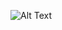 ![Alt Text]([https://media.giphy.com/media/vFKqnCdLPNOKc/giphy.gif](https://media1.tenor.com/m/s12dLPNA3-QAAAAd/cod-waw-call-of-duty-world-at-war.gif))
